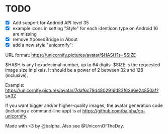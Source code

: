 # TODO

- [x] Add support for Android API level 35
- [x] example icons in setting "Style" for each identicon type on Android 16 are missing
- [x] remove XposedBridge in About
- [x] add a new style "unicornify":

URL format: https://unicornify.pictures/avatar/$HASH?s=$SIZE

$HASH is any hexadecimal number, up to 64 digits.
$SIZE is the requested image size in pixels. It should be a power of 2 between 32 and 128 (inclusive).

Example: https://unicornify.pictures/avatar/7daf6c79d4802916d83f6266e24850af?s=32

If you want bigger and/or higher-quality images, the avatar generation code (including a command-line app) is at https://github.com/balpha/go-unicornify.

Made with <3 by @balpha. Also see @UnicornOfTheDay.